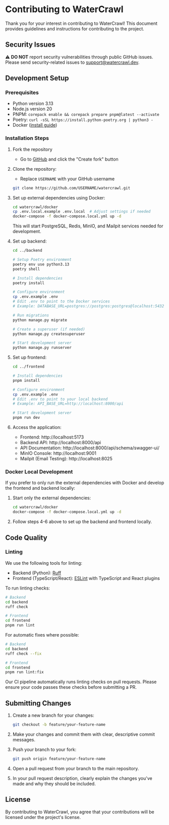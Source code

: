 # Contributing to WaterCrawl

Thank you for your interest in contributing to WaterCrawl! This document provides guidelines and instructions for contributing to the project.

## Security Issues

⚠️ **DO NOT** report security vulnerabilities through public GitHub issues. Please send security-related issues to [support@watercrawl.dev](mailto:support@watercrawl.dev).

## Development Setup

### Prerequisites

- Python version 3.13
- Node.js version 20
- PNPM: `corepack enable && corepack prepare pnpm@latest --activate`
- Poetry: `curl -sSL https://install.python-poetry.org | python3 -`
- Docker ([install guide](https://www.docker.com/get-docker))

### Installation Steps

1. Fork the repository

    - Go to [GitHub](https://github.com/watercrawl/watercrawl/fork) and click the "Create fork" button

2. Clone the repository:
    - Replace `USERNAME` with your GitHub username
    ```bash
    git clone https://github.com/USERNAME/watercrawl.git
    ```

3. Set up external dependencies using Docker:

    ```bash
    cd watercrawl/docker
    cp .env.local.example .env.local  # Adjust settings if needed
    docker-compose -f docker-compose.local.yml up -d
    ```

    This will start PostgreSQL, Redis, MinIO, and Mailpit services needed for development.

4. Set up backend:

    ```bash
    cd ../backend
    
    # Setup Poetry environment
    poetry env use python3.13
    poetry shell
    
    # Install dependencies
    poetry install
    
    # Configure environment
    cp .env.example .env
    # Edit .env to point to the Docker services
    # Example: DATABASE_URL=postgres://postgres:postgres@localhost:5432/postgres
    
    # Run migrations
    python manage.py migrate
    
    # Create a superuser (if needed)
    python manage.py createsuperuser
    
    # Start development server
    python manage.py runserver
    ```

5. Set up frontend:

    ```bash
    cd ../frontend
    
    # Install dependencies
    pnpm install
    
    # Configure environment
    cp .env.example .env
    # Edit .env to point to your local backend
    # Example: API_BASE_URL=http://localhost:8000/api
    
    # Start development server
    pnpm run dev
    ```

6. Access the application:
    - Frontend: http://localhost:5173
    - Backend API: http://localhost:8000/api
    - API Documentation: http://localhost:8000/api/schema/swagger-ui/
    - MinIO Console: http://localhost:9001
    - Mailpit (Email Testing): http://localhost:8025

### Docker Local Development

If you prefer to only run the external dependencies with Docker and develop the frontend and backend locally:

1. Start only the external dependencies:

    ```bash
    cd watercrawl/docker
    docker-compose -f docker-compose.local.yml up -d
    ```

2. Follow steps 4-6 above to set up the backend and frontend locally.

## Code Quality

### Linting

We use the following tools for linting:

- Backend (Python): [Ruff](https://github.com/astral-sh/ruff)
- Frontend (TypeScript/React): [ESLint](https://eslint.org/) with TypeScript and React plugins

To run linting checks:

```bash
# Backend
cd backend
ruff check

# Frontend
cd frontend
pnpm run lint
```

For automatic fixes where possible:

```bash
# Backend
cd backend
ruff check --fix

# Frontend
cd frontend
pnpm run lint:fix
```

Our CI pipeline automatically runs linting checks on pull requests. Please ensure your code passes these checks before submitting a PR.

## Submitting Changes

1. Create a new branch for your changes:
   ```bash
   git checkout -b feature/your-feature-name
   ```

2. Make your changes and commit them with clear, descriptive commit messages.

3. Push your branch to your fork:
   ```bash
   git push origin feature/your-feature-name
   ```

4. Open a pull request from your branch to the main repository.

5. In your pull request description, clearly explain the changes you've made and why they should be included.

## License

By contributing to WaterCrawl, you agree that your contributions will be licensed under the project's license.
